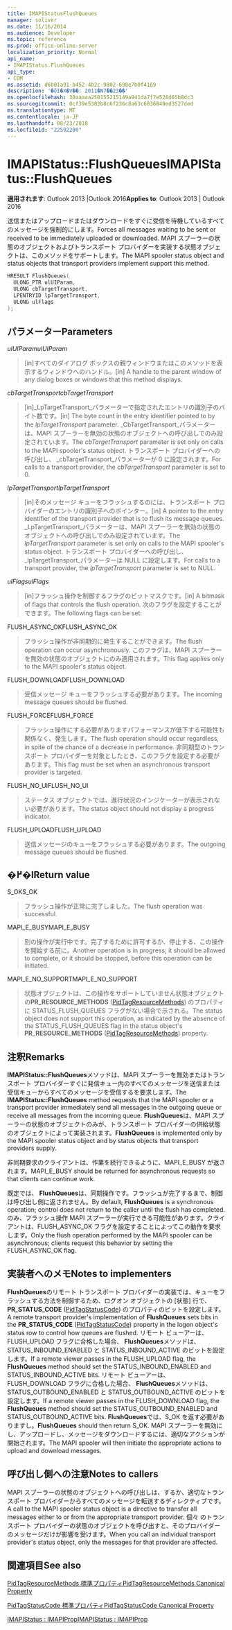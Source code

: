 ```yaml
---
title: IMAPIStatusFlushQueues
manager: soliver
ms.date: 11/16/2014
ms.audience: Developer
ms.topic: reference
ms.prod: office-online-server
localization_priority: Normal
api_name:
- IMAPIStatus.FlushQueues
api_type:
- COM
ms.assetid: d6b01a91-b452-4b2c-9802-698e7b0f4169
description: '�ŏI�X�V��: 2011�N7��23��'
ms.openlocfilehash: 30aaaaa250155215149a941da7f7e528d65b8dc3
ms.sourcegitcommit: 0cf39e5382b8c6f236c8a63c6036849ed3527ded
ms.translationtype: MT
ms.contentlocale: ja-JP
ms.lasthandoff: 08/23/2018
ms.locfileid: "22592200"
---
```

# <a name="imapistatusflushqueues"></a><span data-ttu-id="9971d-103">IMAPIStatus::FlushQueues</span><span class="sxs-lookup"><span data-stu-id="9971d-103">IMAPIStatus::FlushQueues</span></span>

  
  
<span data-ttu-id="9971d-104">**適用されます**: Outlook 2013 |Outlook 2016</span><span class="sxs-lookup"><span data-stu-id="9971d-104">**Applies to**: Outlook 2013 | Outlook 2016</span></span> 
  
<span data-ttu-id="9971d-105">送信またはアップロードまたはダウンロードをすぐに受信を待機しているすべてのメッセージを強制的にします。</span><span class="sxs-lookup"><span data-stu-id="9971d-105">Forces all messages waiting to be sent or received to be immediately uploaded or downloaded.</span></span> <span data-ttu-id="9971d-106">MAPI スプーラーの状態のオブジェクトおよびトランスポート プロバイダーを実装する状態オブジェクトは、このメソッドをサポートします。</span><span class="sxs-lookup"><span data-stu-id="9971d-106">The MAPI spooler status object and status objects that transport providers implement support this method.</span></span>
  
```cpp
HRESULT FlushQueues(
  ULONG_PTR ulUIParam,
  ULONG cbTargetTransport,
  LPENTRYID lpTargetTransport,
  ULONG ulFlags
);
```

## <a name="parameters"></a><span data-ttu-id="9971d-107">パラメーター</span><span class="sxs-lookup"><span data-stu-id="9971d-107">Parameters</span></span>

 <span data-ttu-id="9971d-108">_ulUIParam_</span><span class="sxs-lookup"><span data-stu-id="9971d-108">_ulUIParam_</span></span>
  
> <span data-ttu-id="9971d-109">[in]すべてのダイアログ ボックスの親ウィンドウまたはこのメソッドを表示するウィンドウへのハンドル。</span><span class="sxs-lookup"><span data-stu-id="9971d-109">[in] A handle to the parent window of any dialog boxes or windows that this method displays.</span></span>
    
 <span data-ttu-id="9971d-110">_cbTargetTransport_</span><span class="sxs-lookup"><span data-stu-id="9971d-110">_cbTargetTransport_</span></span>
  
> <span data-ttu-id="9971d-111">[in]_LpTargetTransport_パラメーターで指定されたエントリの識別子のバイト数です。</span><span class="sxs-lookup"><span data-stu-id="9971d-111">[in] The byte count in the entry identifier pointed to by the  _lpTargetTransport_ parameter.</span></span> <span data-ttu-id="9971d-112">_CbTargetTransport_パラメーターは、MAPI スプーラーを無効の状態のオブジェクトへの呼び出しでのみ設定されています。</span><span class="sxs-lookup"><span data-stu-id="9971d-112">The  _cbTargetTransport_ parameter is set only on calls to the MAPI spooler's status object.</span></span> <span data-ttu-id="9971d-113">トランスポート プロバイダーへの呼び出し、 _cbTargetTransport_パラメーターが 0 に設定されます。</span><span class="sxs-lookup"><span data-stu-id="9971d-113">For calls to a transport provider, the  _cbTargetTransport_ parameter is set to 0.</span></span> 
    
 <span data-ttu-id="9971d-114">_lpTargetTransport_</span><span class="sxs-lookup"><span data-stu-id="9971d-114">_lpTargetTransport_</span></span>
  
> <span data-ttu-id="9971d-115">[in]そのメッセージ キューをフラッシュするのには、トランスポート プロバイダーのエントリの識別子へのポインター。</span><span class="sxs-lookup"><span data-stu-id="9971d-115">[in] A pointer to the entry identifier of the transport provider that is to flush its message queues.</span></span> <span data-ttu-id="9971d-116">_LpTargetTransport_パラメーターは、MAPI スプーラーを無効の状態のオブジェクトへの呼び出しでのみ設定されています。</span><span class="sxs-lookup"><span data-stu-id="9971d-116">The  _lpTargetTransport_ parameter is set only on calls to the MAPI spooler's status object.</span></span> <span data-ttu-id="9971d-117">トランスポート プロバイダーへの呼び出し、 _lpTargetTransport_パラメーターは NULL に設定します。</span><span class="sxs-lookup"><span data-stu-id="9971d-117">For calls to a transport provider, the  _lpTargetTransport_ parameter is set to NULL.</span></span> 
    
 <span data-ttu-id="9971d-118">_ulFlags_</span><span class="sxs-lookup"><span data-stu-id="9971d-118">_ulFlags_</span></span>
  
> <span data-ttu-id="9971d-119">[in]フラッシュ操作を制御するフラグのビットマスクです。</span><span class="sxs-lookup"><span data-stu-id="9971d-119">[in] A bitmask of flags that controls the flush operation.</span></span> <span data-ttu-id="9971d-120">次のフラグを設定することができます。</span><span class="sxs-lookup"><span data-stu-id="9971d-120">The following flags can be set:</span></span>
    
<span data-ttu-id="9971d-121">FLUSH_ASYNC_OK</span><span class="sxs-lookup"><span data-stu-id="9971d-121">FLUSH_ASYNC_OK</span></span> 
  
> <span data-ttu-id="9971d-122">フラッシュ操作が非同期的に発生することができます。</span><span class="sxs-lookup"><span data-stu-id="9971d-122">The flush operation can occur asynchronously.</span></span> <span data-ttu-id="9971d-123">このフラグは、MAPI スプーラーを無効の状態のオブジェクトにのみ適用されます。</span><span class="sxs-lookup"><span data-stu-id="9971d-123">This flag applies only to the MAPI spooler's status object.</span></span> 
    
<span data-ttu-id="9971d-124">FLUSH_DOWNLOAD</span><span class="sxs-lookup"><span data-stu-id="9971d-124">FLUSH_DOWNLOAD</span></span> 
  
> <span data-ttu-id="9971d-125">受信メッセージ キューをフラッシュする必要があります。</span><span class="sxs-lookup"><span data-stu-id="9971d-125">The incoming message queues should be flushed.</span></span>
    
<span data-ttu-id="9971d-126">FLUSH_FORCE</span><span class="sxs-lookup"><span data-stu-id="9971d-126">FLUSH_FORCE</span></span> 
  
> <span data-ttu-id="9971d-127">フラッシュ操作にする必要がありますパフォーマンスが低下する可能性も関係なく、発生します。</span><span class="sxs-lookup"><span data-stu-id="9971d-127">The flush operation should occur regardless, in spite of the chance of a decrease in performance.</span></span> <span data-ttu-id="9971d-128">非同期型のトランスポート プロバイダーを対象としたとき、このフラグを設定する必要があります。</span><span class="sxs-lookup"><span data-stu-id="9971d-128">This flag must be set when an asynchronous transport provider is targeted.</span></span>
    
<span data-ttu-id="9971d-129">FLUSH_NO_UI</span><span class="sxs-lookup"><span data-stu-id="9971d-129">FLUSH_NO_UI</span></span> 
  
> <span data-ttu-id="9971d-130">ステータス オブジェクトでは、進行状況のインジケーターが表示されない必要があります。</span><span class="sxs-lookup"><span data-stu-id="9971d-130">The status object should not display a progress indicator.</span></span>
    
<span data-ttu-id="9971d-131">FLUSH_UPLOAD</span><span class="sxs-lookup"><span data-stu-id="9971d-131">FLUSH_UPLOAD</span></span> 
  
> <span data-ttu-id="9971d-132">送信メッセージのキューをフラッシュする必要があります。</span><span class="sxs-lookup"><span data-stu-id="9971d-132">The outgoing message queues should be flushed.</span></span>
    
## <a name="return-value"></a><span data-ttu-id="9971d-133">�߂�l</span><span class="sxs-lookup"><span data-stu-id="9971d-133">Return value</span></span>

<span data-ttu-id="9971d-134">S_OK</span><span class="sxs-lookup"><span data-stu-id="9971d-134">S_OK</span></span> 
  
> <span data-ttu-id="9971d-135">フラッシュ操作が正常に完了しました。</span><span class="sxs-lookup"><span data-stu-id="9971d-135">The flush operation was successful.</span></span>
    
<span data-ttu-id="9971d-136">MAPI_E_BUSY</span><span class="sxs-lookup"><span data-stu-id="9971d-136">MAPI_E_BUSY</span></span> 
  
> <span data-ttu-id="9971d-137">別の操作が実行中です。完了するために許可するか、停止する、この操作を開始する前に。</span><span class="sxs-lookup"><span data-stu-id="9971d-137">Another operation is in progress; it should be allowed to complete, or it should be stopped, before this operation can be initiated.</span></span>
    
<span data-ttu-id="9971d-138">MAPI_E_NO_SUPPORT</span><span class="sxs-lookup"><span data-stu-id="9971d-138">MAPI_E_NO_SUPPORT</span></span> 
  
> <span data-ttu-id="9971d-139">状態オブジェクトは、この操作をサポートしていません状態オブジェクトの**PR_RESOURCE_METHODS** ([PidTagResourceMethods](pidtagresourcemethods-canonical-property.md)) のプロパティに STATUS_FLUSH_QUEUES フラグがない場合で示される。</span><span class="sxs-lookup"><span data-stu-id="9971d-139">The status object does not support this operation, as indicated by the absence of the STATUS_FLUSH_QUEUES flag in the status object's **PR_RESOURCE_METHODS** ([PidTagResourceMethods](pidtagresourcemethods-canonical-property.md)) property.</span></span>
    
## <a name="remarks"></a><span data-ttu-id="9971d-140">注釈</span><span class="sxs-lookup"><span data-stu-id="9971d-140">Remarks</span></span>

<span data-ttu-id="9971d-141">**IMAPIStatus::FlushQueues**メソッドは、MAPI スプーラーを無効またはトランスポート プロバイダーすぐに発信キュー内のすべてのメッセージを送信または受信キューからすべてのメッセージを受信するを要求します。</span><span class="sxs-lookup"><span data-stu-id="9971d-141">The **IMAPIStatus::FlushQueues** method requests that the MAPI spooler or a transport provider immediately send all messages in the outgoing queue or receive all messages from the incoming queue.</span></span> <span data-ttu-id="9971d-142">**FlushQueues**は、MAPI スプーラーの状態のオブジェクトのみが、トランスポート プロバイダーの供給状態のオブジェクトによって実装されます。</span><span class="sxs-lookup"><span data-stu-id="9971d-142">**FlushQueues** is implemented only by the MAPI spooler status object and by status objects that transport providers supply.</span></span> 
  
<span data-ttu-id="9971d-143">非同期要求のクライアントは、作業を続行できるように、MAPI_E_BUSY が返されます。</span><span class="sxs-lookup"><span data-stu-id="9971d-143">MAPI_E_BUSY should be returned for asynchronous requests so that clients can continue work.</span></span> 
  
<span data-ttu-id="9971d-144">既定では、 **FlushQueues**は、同期操作です。フラッシュが完了するまで、制御は呼び出し側に返されません。</span><span class="sxs-lookup"><span data-stu-id="9971d-144">By default, **FlushQueues** is a synchronous operation; control does not return to the caller until the flush has completed.</span></span> <span data-ttu-id="9971d-145">のみ、フラッシュ操作 MAPI スプーラーが実行できる可能性があります。クライアントは、FLUSH_ASYNC_OK フラグを設定することによってこの動作を要求します。</span><span class="sxs-lookup"><span data-stu-id="9971d-145">Only the flush operation performed by the MAPI spooler can be asynchronous; clients request this behavior by setting the FLUSH_ASYNC_OK flag.</span></span> 
  
## <a name="notes-to-implementers"></a><span data-ttu-id="9971d-146">実装者へのメモ</span><span class="sxs-lookup"><span data-stu-id="9971d-146">Notes to implementers</span></span>

<span data-ttu-id="9971d-147">**FlushQueues**のリモート トランスポート プロバイダーの実装では、キューをフラッシュする方法を制御するため、ログオン オブジェクトの [状態] 行で、 **PR_STATUS_CODE** ([PidTagStatusCode](pidtagstatuscode-canonical-property.md)) のプロパティのビットを設定します。</span><span class="sxs-lookup"><span data-stu-id="9971d-147">A remote transport provider's implementation of **FlushQueues** sets bits in the **PR_STATUS_CODE** ([PidTagStatusCode](pidtagstatuscode-canonical-property.md)) property in the logon object's status row to control how queues are flushed.</span></span> <span data-ttu-id="9971d-148">リモート ビューアーは、FLUSH_UPLOAD フラグに合格した場合、 **FlushQueues**メソッドは、STATUS_INBOUND_ENABLED と STATUS_INBOUND_ACTIVE のビットを設定します。</span><span class="sxs-lookup"><span data-stu-id="9971d-148">If a remote viewer passes in the FLUSH_UPLOAD flag, the **FlushQueues** method should set the STATUS_INBOUND_ENABLED and STATUS_INBOUND_ACTIVE bits.</span></span> <span data-ttu-id="9971d-149">リモート ビューアーは、FLUSH_DOWNLOAD フラグに合格した場合、 **FlushQueues**メソッドは、STATUS_OUTBOUND_ENABLED と STATUS_OUTBOUND_ACTIVE のビットを設定します。</span><span class="sxs-lookup"><span data-stu-id="9971d-149">If a remote viewer passes in the FLUSH_DOWNLOAD flag, the **FlushQueues** method should set the STATUS_OUTBOUND_ENABLED and STATUS_OUTBOUND_ACTIVE bits.</span></span> <span data-ttu-id="9971d-150">**FlushQueues**では、S_OK を返す必要がありますし。</span><span class="sxs-lookup"><span data-stu-id="9971d-150">**FlushQueues** should then return S_OK.</span></span> <span data-ttu-id="9971d-151">MAPI スプーラーを無効にし、アップロードし、メッセージをダウンロードするには、適切なアクションが開始されます。</span><span class="sxs-lookup"><span data-stu-id="9971d-151">The MAPI spooler will then initiate the appropriate actions to upload and download messages.</span></span> 
  
## <a name="notes-to-callers"></a><span data-ttu-id="9971d-152">呼び出し側への注意</span><span class="sxs-lookup"><span data-stu-id="9971d-152">Notes to callers</span></span>

<span data-ttu-id="9971d-153">MAPI スプーラーの状態のオブジェクトへの呼び出しは、するか、適切なトランスポート プロバイダーからすべてのメッセージを転送するディレクティブです。</span><span class="sxs-lookup"><span data-stu-id="9971d-153">A call to the MAPI spooler status object is a directive to transfer all messages either to or from the appropriate transport provider.</span></span> <span data-ttu-id="9971d-154">個々 のトランスポート プロバイダーの状態のオブジェクトを呼び出すと、そのプロバイダーのメッセージだけが影響を受けます。</span><span class="sxs-lookup"><span data-stu-id="9971d-154">When you call an individual transport provider's status object, only the messages for that provider are affected.</span></span>
  
## <a name="see-also"></a><span data-ttu-id="9971d-155">関連項目</span><span class="sxs-lookup"><span data-stu-id="9971d-155">See also</span></span>



[<span data-ttu-id="9971d-156">PidTagResourceMethods 標準プロパティ</span><span class="sxs-lookup"><span data-stu-id="9971d-156">PidTagResourceMethods Canonical Property</span></span>](pidtagresourcemethods-canonical-property.md)
  
[<span data-ttu-id="9971d-157">PidTagStatusCode 標準プロパティ</span><span class="sxs-lookup"><span data-stu-id="9971d-157">PidTagStatusCode Canonical Property</span></span>](pidtagstatuscode-canonical-property.md)
  
[<span data-ttu-id="9971d-158">IMAPIStatus : IMAPIProp</span><span class="sxs-lookup"><span data-stu-id="9971d-158">IMAPIStatus : IMAPIProp</span></span>](imapistatusimapiprop.md)

